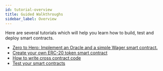 ```yaml
---
id: tutorial-overview
title: Guided Walkthroughs
sidebar_label: Overview
---
```


Here are several tutorials which will help you learn how to build, test and deploy smart contracts.

* [Zero to Hero: Implement an Oracle and a simple Wager smart contract.](zero-to-hero.md)
* [Create your own ERC-20 token smart contract](token.md)
* [How to write cross contract code](how-to-write-contracts-that-talk-to-each-other.md)
* [Test your smart contracts](test-your-smart-contracts.md)

